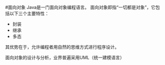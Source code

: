 #面向对象
Java是一门面向对象编程语言。
面向对象即指“一切都是对象”，它包括以下三个主要特性：
* 封装
* 继承
* 多态
 
 其优势在于，允许编程者用自然的思维方式进行程序设计。
 
 面向对象的设计与分析，业界普遍采用UML（统一建模语言）